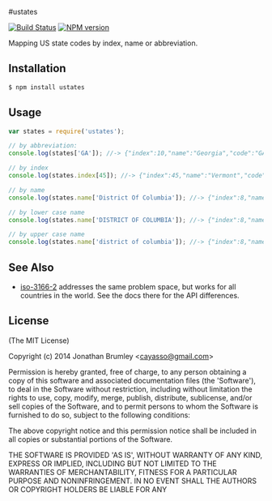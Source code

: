 #ustates


[![Build Status](https://travis-ci.org/cayasso/ustates.png?branch=master)](https://travis-ci.org/cayasso/ustates)
[![NPM version](https://badge.fury.io/js/ustates.png)](http://badge.fury.io/js/ustates)

Mapping US state codes by index, name or abbreviation.

## Installation

```bash
$ npm install ustates
```

## Usage

```javascript
var states = require('ustates');

// by abbreviation:
console.log(states['GA']); //-> {"index":10,"name":"Georgia","code":"GA"}

// by index
console.log(states.index[45]); //-> {"index":45,"name":"Vermont","code":"VT"}

// by name
console.log(states.name['District Of Columbia']); //-> {"index":8,"name":"District Of Columbia","code":"DC"}

// by lower case name
console.log(states.name['DISTRICT OF COLUMBIA']); //-> {"index":8,"name":"District Of Columbia","code":"DC"}

// by upper case name
console.log(states.name['district of columbia']); //-> {"index":8,"name":"District Of Columbia","code":"DC"}
```

## See Also

 * [iso-3166-2](https://www.npmjs.org/package/iso-3166-2) addresses the same problem space, but works for all countries in the world. See the docs there for the API differences. 

## License

(The MIT License)

Copyright (c) 2014 Jonathan Brumley &lt;cayasso@gmail.com&gt;

Permission is hereby granted, free of charge, to any person obtaining
a copy of this software and associated documentation files (the
'Software'), to deal in the Software without restriction, including
without limitation the rights to use, copy, modify, merge, publish,
distribute, sublicense, and/or sell copies of the Software, and to
permit persons to whom the Software is furnished to do so, subject to
the following conditions:

The above copyright notice and this permission notice shall be
included in all copies or substantial portions of the Software.

THE SOFTWARE IS PROVIDED 'AS IS', WITHOUT WARRANTY OF ANY KIND,
EXPRESS OR IMPLIED, INCLUDING BUT NOT LIMITED TO THE WARRANTIES OF
MERCHANTABILITY, FITNESS FOR A PARTICULAR PURPOSE AND NONINFRINGEMENT.
IN NO EVENT SHALL THE AUTHORS OR COPYRIGHT HOLDERS BE LIABLE FOR ANY
